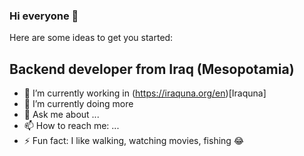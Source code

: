 ### Hi everyone 👋

Here are some ideas to get you started:
## Backend developer from Iraq (Mesopotamia)
- 🔭 I’m currently working in (https://iraquna.org/en)[Iraquna]
- 🌱 I’m currently doing more
- 💬 Ask me about ...
- 📫 How to reach me: ...
- ⚡ Fun fact: I like walking, watching movies, fishing 😂

<!--
**haider-22/haider-22** is a ✨ _special_ ✨ repository because its `README.md` (this file) appears on your GitHub profile.


-->
